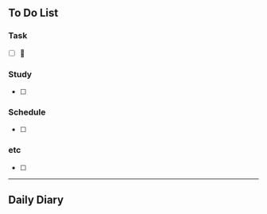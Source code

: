## To Do List
### Task
- [ ] 📅
### Study
- [ ] 
### Schedule
- [ ] 
### etc
- [ ] 

---
## Daily Diary


